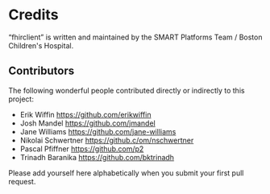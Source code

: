 Credits
=======

“fhirclient” is written and maintained by the SMART Platforms Team / Boston Children's Hospital.


Contributors
------------

The following wonderful people contributed directly or indirectly to this project:

- Erik Wiffin <https://github.com/erikwiffin>
- Josh Mandel <https://github.com/jmandel>
- Jane Williams <https://github.com/jane-williams>
- Nikolai Schwertner <https://github.c/om/nschwertner>
- Pascal Pfiffner <https://github.com/p2>
- Trinadh Baranika <https://github.com/bktrinadh>

Please add yourself here alphabetically when you submit your first pull request.
